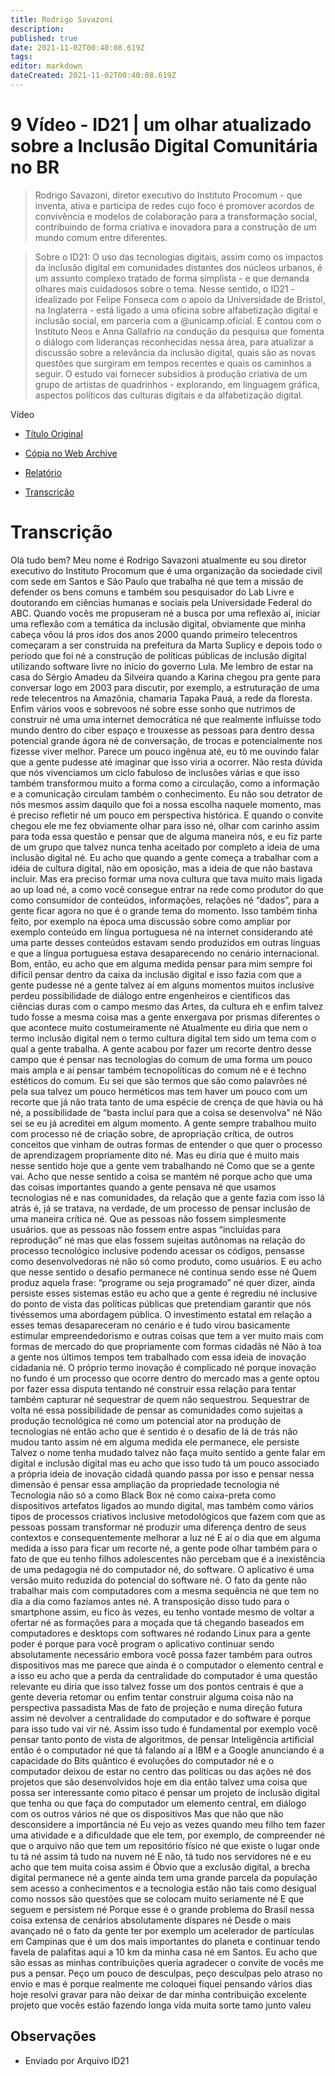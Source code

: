 ```yaml
---
title: Rodrigo Savazoni
description: 
published: true
date: 2021-11-02T00:40:08.619Z
tags: 
editor: markdown
dateCreated: 2021-11-02T00:40:08.619Z
---
```


# 9 Vídeo - ID21 | um olhar atualizado sobre a Inclusão Digital Comunitária no BR

> Rodrigo Savazoni, diretor executivo do Instituto Procomum - que inventa, ativa e participa de redes cujo foco é promover acordos de convivência e modelos de colaboração para a transformação social, contribuindo de forma criativa e inovadora para a construção de um mundo comum entre diferentes.  

> Sobre o ID21:
O uso das tecnologias digitais, assim como os impactos da inclusão digital em comunidades distantes dos núcleos urbanos, é um assunto complexo tratado de forma simplista - e que demanda olhares mais cuidadosos sobre o tema.
Nesse sentido, o ID21 - idealizado por Felipe Fonseca com o apoio da Universidade de Bristol, na Inglaterra - está ligado a uma oficina sobre alfabetização digital e inclusão social, em parceria com a @unicamp.oficial. E contou com o Instituto Neos e Anna Gallafrio na condução da pesquisa que fomenta o diálogo com lideranças reconhecidas nessa área, para atualizar a discussão sobre a relevância da inclusão digital, quais são as novas questões que surgiram em tempos recentes e quais os caminhos a seguir.
O estudo vai fornecer subsídios à produção criativa de um grupo de artistas de quadrinhos - explorando, em linguagem gráfica, aspectos políticos das culturas digitais e da alfabetização digital.  

Vídeo
 - [Título Original](https://www.youtube.com/watch?v=E40wHYKZnvg)
 - [Cópia no Web Archive](https://archive.org/details/id21-videos/id21_rodrigo-savazoni.mp4)

 - [Relatório](https://archive.org/details/ID21_0-5/video)
 - [Transcrição](https://archive.org/details/transcricoes-inclusao-digital-critical-data-comics/Transcricao-rodrigo-savazoni) 

# Transcrição
Olá tudo bem? Meu nome é Rodrigo Savazoni atualmente eu sou diretor executivo do Instituto Procomum que é uma organização da sociedade civil com sede em Santos e São Paulo que trabalha né que tem a missão de defender os bens comuns e também sou pesquisador do Lab Livre e doutorando em ciências humanas e sociais pela Universidade Federal do ABC. 
Quando vocês me propuseram né a busca por uma reflexão aí, iniciar uma reflexão com a temática da inclusão digital, obviamente que minha cabeça vôou lá pros idos dos anos 2000 quando primeiro telecentros começaram a ser construída na prefeitura da Marta Suplicy e depois todo o período que foi né a construção de políticas públicas de inclusão digital utilizando software livre no início do governo Lula. Me lembro de estar na casa do Sérgio Amadeu da Silveira quando a Karina chegou pra gente para conversar logo em 2003 para
discutir, por exemplo, a estruturação de uma rede telecentros na Amazônia, chamaria Tapaka Pauá, a rede da floresta. Enfim vários voos e sobrevoos né sobre esse sonho que nutrimos de construir né uma uma internet democrática né que realmente influísse  todo mundo dentro do ciber espaço e trouxesse as pessoas para dentro dessa potencial grande ágora né de conversação, de  trocas e potencialmente nos fizesse viver melhor.
Parece um pouco ingênua até, eu tô me ouvindo falar que a gente pudesse até imaginar que isso viria a ocorrer. Não resta dúvida que nós vivenciamos um ciclo fabuloso de inclusões várias e que isso também transformou muito a forma como a circulação, como a informação e a comunicação circulam também o conhecimento. 
Eu não sou detrator de nós mesmos assim daquilo que foi a nossa escolha naquele momento, mas é preciso refletir né um pouco em perspectiva histórica. E quando o convite chegou ele me fez obviamente olhar para isso né, olhar com carinho assim para
toda essa questão e pensar que de alguma maneira nós, e eu fiz parte de um grupo
que talvez nunca tenha aceitado por completo a ideia de uma inclusão digital né. Eu acho que quando a gente começa a trabalhar com a idéia de cultura digital, não em oposição, mas a ideia de que não bastava incluir. Mas era preciso formar uma nova cultura que tava muito mais ligada ao up load né, a como você consegue entrar na rede como produtor do que como consumidor de conteúdos, informações, relações né “dados”, para a gente ficar agora no que é o grande tema do momento. Isso também tinha feito, por exemplo na época uma discussão sobre como ampliar por exemplo conteúdo em língua portuguesa né na internet considerando até uma parte desses conteúdos estavam sendo produzidos em outras línguas e que a língua portuguesa estava desaparecendo no cenário internacional. 
Bom, então, eu acho que em alguma medida pensar para mim sempre foi difícil pensar dentro da caixa da inclusão digital e isso fazia com que a gente pudesse né a gente talvez aí em alguns momentos muitos inclusive perdeu possibilidade de diálogo entre engenheiros e científicos das ciências duras com o campo mesmo das Artes, da cultura eh e enfim talvez tudo fosse a mesma coisa mas a gente enxergava por prismas diferentes o que acontece muito costumeiramente né
Atualmente eu diria que nem o termo inclusão digital nem o termo cultura digital tem sido um tema com o qual a gente trabalha. A gente acabou por fazer um recorte dentro desse campo que é pensar nas tecnologias do comum de uma forma um pouco mais ampla e aí pensar também tecnopolíticas do comum né e é techno estéticos do comum. Eu sei que são termos que são como palavrões né pela sua talvez um pouco herméticos mas tem haver um pouco com um recorte que já não trata tanto de uma espécie de crença de que havia ou há né, a possibilidade de “basta incluí para que a coisa se desenvolva” né Não sei se eu já acreditei em algum momento. 
A gente sempre trabalhou muito com processo né de criação sobre, de apropriação crítica,  de outros conceitos que vinham de outras formas de entender o que quer o processo de aprendizagem propriamente dito né. Mas eu diria que é muito mais nesse sentido hoje que a gente vem trabalhando né Como que se a gente vai. Acho que nesse sentido a coisa
se mantém né porque acho que uma das coisas importantes quando a gente pensava né que usamos tecnologias né e nas comunidades, da relação que a gente fazia com isso lá atrás é, já se tratava, na verdade, de um processo de pensar inclusão de uma maneira crítica né. Que as pessoas não fossem simplesmente usuários. que as pessoas não fossem entre aspas  “incluídas para reprodução” né mas que elas fossem sujeitas autônomas na relação do processo tecnológico inclusive podendo acessar os códigos, pensasse como desenvolvedoras né não só como produto, como usuários. E eu acho que nesse sentido o desafio permanece né continua sendo esse né Quem produz aquela frase: “programe ou seja programado” né quer dizer, ainda persiste esses sistemas estão eu acho que a gente é regrediu né inclusive do ponto de vista das políticas públicas que pretendiam garantir que nós tivéssemos uma abordagem pública. O investimento estatal em relação a esses temas desapareceram no cenário e é tudo virou basicamente estimular empreendedorismo e outras coisas que tem a ver muito mais com formas de mercado do que propriamente com formas cidadãs né 
Não à toa a gente nos últimos tempos tem trabalhado com essa ideia de inovação cidadania né. O próprio termo inovação é complicado né porque inovação no fundo é um processo que ocorre dentro do mercado mas a gente optou por fazer essa disputa tentando né construir essa relação para tentar também capturar né sequestrar de quem não sequestrou. Sequestrar de volta né essa possibilidade de pensar as comunidades como sujeitas a produção tecnológica né como um potencial ator na produção de tecnologias né então acho que é sentido é o desafio de lá de trás não mudou tanto assim né em alguma medida ele permanece, ele persiste Talvez o nome tenha mudado talvez não faça muito sentido a gente falar em digital e inclusão digital mas eu acho que isso tudo tá um pouco associado a própria ideia de inovação cidadã quando passa por isso e pensar nessa dimensão é pensar essa ampliação da propriedade tecnologia né Tecnologia não só a como Black Box né como caixa-preta como dispositivos artefatos ligados ao mundo digital, mas também como vários tipos de processos criativos inclusive metodológicos que fazem com que as pessoas possam transformar né produzir uma diferença dentro de seus contextos e consequentemente melhorar a luz né
E aí o dia que em alguma medida a isso para ficar um recorte né, a gente pode olhar também para o fato de que eu tenho filhos adolescentes não percebam que é a inexistência de uma pedagogia né do computador né, do software. O aplicativo é uma versão muito reduzida do potencial do software né. O fato da gente não trabalhar mais com computadores com a mesma sequência né que tem no dia a dia como fazíamos antes né. A transposição disso tudo para o smartphone assim, eu fico às vezes, eu tenho vontade mesmo de voltar a ofertar né as formações para a moçada que tá chegando baseados em computadores e desktops com softwares né rodando Linux para a gente poder é porque para você program o aplicativo continuar sendo absolutamente necessário embora você possa fazer também para outros dispositivos mas me parece que ainda é o computador o elemento central e a isso eu acho que a perda da centralidade do computador é uma questão relevante eu diria que isso talvez fosse um dos pontos centrais é que a gente deveria retomar ou enfim tentar construir alguma coisa não na perspectiva  passadista Mas de fato de projeção e numa direção futura assim né devolver a centralidade do computador e do software é porque para isso tudo vai vir né. Assim isso tudo é fundamental por exemplo você pensar tanto ponto de vista de algoritmos, de pensar Inteligência artificial então é o computador né que tá falando aí a IBM e a Google anunciando é a capacidade do Bits quântico é evoluções do computador né e o computador deixou de estar no centro das políticas ou das ações né dos projetos que são desenvolvidos hoje em dia então talvez uma coisa que possa ser interessante como pitaco é  pensar um projeto de inclusão digital que tenha ou que faça do computador um elemento central, em diálogo com os outros vários né que os dispositivos Mas que não que não desconsidere a importância né Eu vejo as vezes quando meu filho tem fazer uma atividade e a dificuldade que ele tem, por exemplo, de compreender né que o arquivo não que tem um repositório físico né que existe o lugar onde tu tá né assim tá tudo na nuvem né E não, tá tudo nos servidores né e eu acho que tem muita coisa assim é Óbvio que a exclusão digital, a brecha digital permanece né a gente ainda tem uma grande parcela da população sem acesso a conhecimentos e a tecnologia estão não tais como desigual como nossos são questões que se colocam muito seriamente né E que seguem e persistem né Porque esse é o grande problema do Brasil nessa coisa extensa de cenários absolutamente díspares né Desde o mais avançado né o fato da gente ter por exemplo um acelerador de partículas em Campinas que é um dos mais importantes do planeta e continuar tendo favela de palafitas aqui a 10 km da minha casa né em Santos. Eu acho que são essas as minhas contribuições queria agradecer o convite de vocês me pus a pensar. Peço um pouco de desculpas, peço desculpas pelo atraso no envio e mas é porque realmente me coloquei fiquei pensando vários dias hoje resolvi gravar para não deixar de dar minha contribuição excelente projeto que vocês estão fazendo longa vida muita sorte tamo junto valeu

## Observações

- Enviado por Arquivo ID21